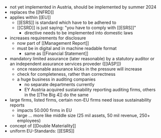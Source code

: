 - not yet implemented in Austria, should be implemented by summer 2024
- replaces the [[NFRD]]
- applies within [[EU]]
	- [[ESRS]] is standard which have to be adhered to
	- [[CSRD]] is just saying: "you have to comply with [[ESRS]]"
		- directive needs to be implemented into domestic laws
- increases requirements for disclosure
	- now part of [[Management Report]]
	- must be in digital and in machine readable format
		- same as [[Financial Statement]] 
- mandatory limited assurance (later reasonable) by a statutory auditor or an independent assurance services proveder ([[IASP]])
	- once reasonable assurance kicks in the pressure will increase
	- check for completeness, rather than correctness
	- a huge business in auditing companies
		- no separate departments currently
		- EY Austria acquired sustainability reporting auditing firms, others in the [[The Big 4]] do the same
- large firms, listed firms, certain non-EU firms need issue sustainability reports
	- impacts 50.000 firms in EU
	- large ... more like middle size (25 mil assets, 50 mil revenue, 250+ employees)
- concept of [[Double Materiality]]
- uniform EU-Standards: [[ESRS]]
